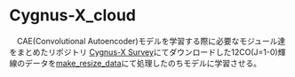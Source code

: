 # Cygnus-X_cloud

　CAE(Convolutional Autoencoder)モデルを学習する際に必要なモジュール達をまとめたリポジトリ
 [Cygnus-X Survey](https://cygnus45.github.io/nro2015/#12co)にてダウンロードした12CO(J=1-0)輝線のデータを[make_resize_data](https://github.com/yudai-22/Make_Data_Tools/tree/main/make_resize_data)にて処理したのちモデルに学習させる。
